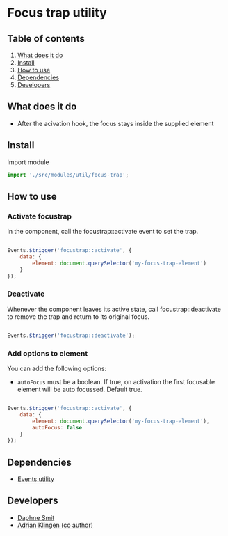 # Focus trap utility

## Table of contents
1. [What does it do](#markdown-header-what-does-it-do)
2. [Install](#markdown-header-install)
3. [How to use](#markdown-header-how-to-use)
4. [Dependencies](#markdown-header-dependencies)
5. [Developers](#markdown-header-developers)


## What does it do
* After the acivation hook, the focus stays inside the supplied element

## Install
Import module
```javascript
import './src/modules/util/focus-trap';
```

## How to use

### Activate focustrap

In the component, call the focustrap::activate event to set the trap.

```javascript

Events.$trigger('focustrap::activate', {
    data: {
        element: document.querySelector('my-focus-trap-element')
    }
});

```

### Deactivate

Whenever the component leaves its active state, call focustrap::deactivate to remove the trap and return to its
original focus.

```javascript

Events.$trigger('focustrap::deactivate');

```

### Add options to element

You can add the following options:
* `autoFocus` must be a boolean. If true, on activation the first focusable element will be auto focussed. Default true.

```javascript

Events.$trigger('focustrap::activate', {
    data: {
        element: document.querySelector('my-focus-trap-element'),
        autoFocus: false
    }
});

```

## Dependencies
* [Events utility](/utilities/events/)

## Developers
* [Daphne Smit](mailto:daphne@tamtam.nl)
* [Adrian Klingen (co author)](mailto:adrian@tamtam.nl)
